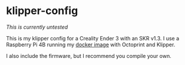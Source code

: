 # klipper-config

*This is currently untested*

This is my klipper config for a Creality Ender 3 with an SKR v1.3. I use a Raspberry Pi 4B running my [docker image](https://github.com/seanauff/OctoPrint-Klipper) with Octoprint and Klipper.

I also include the firmware, but I recommend you compile your own.
